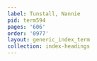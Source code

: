 ```yaml
---
label: Tunstall, Nannie
pid: term594
pages: '606'
order: '0977'
layout: generic_index_term
collection: index-headings
---
```

